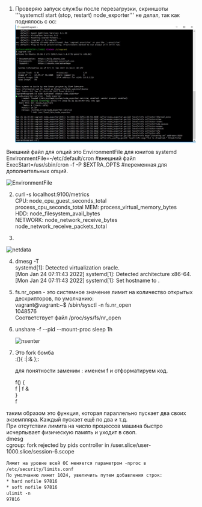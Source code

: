 1. Проверяю запуск службы после перезагрузки, скриншоты '''systemctl start (stop, restart) node_exporter''' не делал, так как поднялось с ос:  
![alt text](https://github.com/DSolokhin/devops-netology/blob/master/os2/nodw_exporter.JPG)  

Внешний файл для опций это EnvironmentFile для юнитов systemd  
EnvironmentFile=-/etc/default/cron  #внешний файл  
ExecStart=/usr/sbin/cron -f -P $EXTRA_OPTS #переменная для дополнительных опций.

![EnvironmentFile](https://user-images.githubusercontent.com/26553608/150527297-6b219ebf-384b-4fd2-8ab1-200224c7bfaa.JPG)  

2.  curl -s localhost:9100/metrics    
    CPU:  node_cpu_guest_seconds_total  
          process_cpu_seconds_total
    MEM: process_virtual_memory_bytes  
    HDD: node_filesystem_avail_bytes  
    NETWORK: node_network_receive_bytes  
             node_network_receive_packets_total  
 
 3.
 ![netdata](https://user-images.githubusercontent.com/26553608/150738217-83723776-036f-4455-b0d9-99054d5154e3.JPG)  
 
 4. dmesg -T  
    systemd[1]: Detected virtualization oracle.  
    [Mon Jan 24 07:11:43 2022] systemd[1]: Detected architecture x86-64.  
    [Mon Jan 24 07:11:43 2022] systemd[1]: Set hostname to <vagrant>.  
    
 5. fs.nr_open - это системное значение лимит на количество открытых дескрипторов, по умолчанию:  
     vagrant@vagrant:~$ /sbin/sysctl -n fs.nr_open  
     1048576   
    Соответствует файл /proc/sys/fs/nr_open  
    
 6. unshare -f --pid --mount-proc sleep 1h  
    
    ![nsenter](https://user-images.githubusercontent.com/26553608/150741871-5c5502e7-39d8-4f30-9032-bddd81a81d2e.JPG)  
    
 7. Это fork бомба  
    :(){ :|:& };:

    для понятности заменим : именем f и отформатируем код.

    f() {  
    f | f &  
     }  
    f  

   таким образом это функция, которая параллельно пускает два своих экземпляра. Каждый пускает ещё по два и т.д.   
   При отсутствии лимита на число процессов машина быстро исчерпывает физическую память и уходит в своп.  
    dmesg  
    cgroup: fork rejected by pids controller in /user.slice/user-1000.slice/session-6.scope
    
    Лимит на уровне всей ОС меняется параметром -nproc в /etc/security/limits.conf    
    По умолчанию лимит 1024, увеличить путем добавления строк:  
    * hard nofile 97816  
    * soft nofile 97816  
    ulimit -n    
    97816  


    
     
    
    
 



